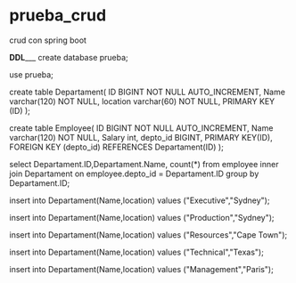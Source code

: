# prueba_crud
crud con spring boot

____DDL_______ 
create database prueba;

use prueba;

create table Departament(
ID BIGINT NOT NULL AUTO_INCREMENT,
Name varchar(120) NOT NULL,
location varchar(60) NOT NULL,
PRIMARY KEY (ID)
);

create table Employee(
ID BIGINT NOT NULL AUTO_INCREMENT,
Name varchar(120) NOT NULL,
Salary int,
depto_id BIGINT,
PRIMARY KEY(ID),
FOREIGN KEY (depto_id) REFERENCES Departament(ID)
);


select Departament.ID,Departament.Name, count(*) from employee
inner join Departament 
on employee.depto_id = Departament.ID
group by Departament.ID;

insert into Departament(Name,location) values ("Executive","Sydney");

insert into Departament(Name,location) values ("Production","Sydney");

insert into Departament(Name,location) values ("Resources","Cape Town");

insert into Departament(Name,location) values ("Technical","Texas");

insert into Departament(Name,location) values ("Management","Paris");
